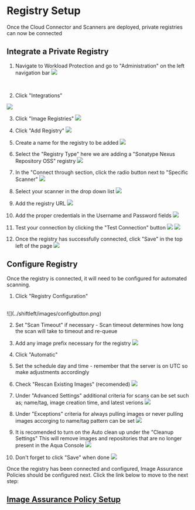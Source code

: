 # Registry Setup
Once the Cloud Connector and Scanners are deployed, private registries can now be connected

## Integrate a Private Registry

1. Navigate to Workload Protection and go to "Administration" on the left navigation bar
![](../shiftleft/images/integrations1.png)
<br>

2. Click "Integrations"

![](../shiftleft/images/integrations.png)

3. Click "Image Registries"
![](../shiftleft/images/registries.png)

4. Click "Add Registry"
![](../shiftleft/images/addreg.png)

5. Create a name for the registry to be added
![](../shiftleft/images/regname.png)

6. Select the "Registry Type" here we are adding a "Sonatype Nexus Repository OSS" registry
![](../shiftleft/images/regtype.png)

7. In the "Connect through section, click the radio button next to "Specific Scanner"
![](../shiftleft/images/scanradio.png)

8. Select your scanner in the drop down list
![](../shiftleft/images/specificscan.png)

9. Add the registry URL
![](../shiftleft/images/regurl.png)

10. Add the proper credentials in the Username and Password fields
![](../shiftleft/images/regpw.png)

11. Test your connection by clicking the "Test Connection" button
![](../shiftleft/images/testcon.png)
![](../shiftleft/images/testregresults.png)

12. Once the registry has successfully connected, click "Save" in the top left of the page
![](../shiftleft/images/savereg.png)

## Configure Registry

Once the registry is connected, it will need to be configured for automated scanning. 

1. Click "Registry Configuration"
<br>
![](../shiftleft/images/configbutton.png)

2. Set "Scan Timeout" if necessary - Scan timeout determines how long the scan will take to timeout and re-queue
3. Add any image prefix necessary for the registry
![](../shiftleft/images/general.png)

4. Click "Automatic"
5. Set the schedule day and time - remember that the server is on UTC so make adjustments accordingly
6. Check "Rescan Existing Images" (recomended)
![](../shiftleft/images/pullandscan.png)

7. Under "Advanced Settings" additional criteria for scans can be set such as; name/tag, image creation time, and latest verions
![](../shiftleft/images/advanced.png)

8. Under "Exceptions" criteria for always pulling images or never pulling images accorging to name/tag pattern can be set
![](../shiftleft/images/exceptions.png)

9. It is recomended to turn on the Auto clean up under the "Cleanup Settings" This will remove images and repositories that are no longer present in the Aqua Console
![](../shiftleft/images/cleanup.png)

10. Don't forget to click "Save" when done
![](../shiftleft/images/savereg.png)

Once the registry has been connected and configured, Image Assurance Policies should be configured next. Click the link below to move to the next step:

## [Image Assurance Policy Setup](../shiftleft/imageassurancepolicies.md)